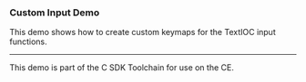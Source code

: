 ### Custom Input Demo

This demo shows how to create custom keymaps for the TextIOC input functions.

---

This demo is part of the C SDK Toolchain for use on the CE.
